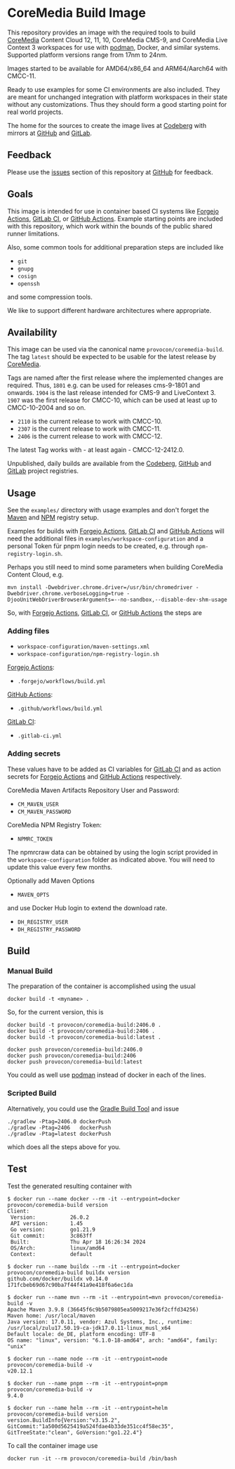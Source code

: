 # CoreMedia Build Image

This repository provides an image with the required tools to build
[CoreMedia][coremedia] Content Cloud 12, 11, 10, CoreMedia CMS-9, and CoreMedia
Live Context 3 workspaces for use with [podman][podman], Docker, and
similar systems. Supported platform versions range from 17nm to 24nm.

Images started to be available for AMD64/x86_64 and ARM64/Aarch64 with CMCC-11.

Ready to use examples for some CI environments are also included. They are
meant for unchanged integration with platform workspaces in their state without
any customizations. Thus they should form a good starting point for real world
projects.

The home for the sources to create the image lives at [Codeberg][codeberg] with
mirrors at [GitHub][github] and [GitLab][gitlab].


## Feedback

Please use the [issues][issues] section of this repository at [GitHub][github]
for feedback.


## Goals

This image is intended for use in container based CI systems like
[Forgejo Actions][forgejo], [GitLab CI][gitlabci], or [GitHub Actions][actions].
Example starting points are included with this repository, which work within
the bounds of the public shared runner limitations.

Also, some common tools for additional preparation steps are included like

* `git`
* `gnupg`
* `cosign`
* `openssh`

and some compression tools.

We like to support different hardware architectures where appropriate.


## Availability

This image can be used via the canonical name `provocon/coremedia-build`.
The tag `latest` should be expected to be usable for the latest release by
[CoreMedia][coremedia].

Tags are named after the first release where the implemented changes are
required. Thus, `1801` e.g. can be used for releases cms-9-1801 and onwards.
`1904` is the last release intended for CMS-9 and LiveContext 3. `1907`
was the first release for CMCC-10, which can be used at least up to
CMCC-10-2004 and so on.

* `2110` is the current release to work with CMCC-10.
* `2307` is the current release to work with CMCC-11.
* `2406` is the current release to work with CMCC-12.

The latest Tag works with - at least again - CMCC-12-2412.0.

Unpublished, daily builds are available from the [Codeberg][codeberg],
[GitHub][github] and [GitLab][gitlab] project registries.


## Usage

See the `examples/` directory with usage examples and don't forget the
[Maven][maven] and [NPM][npm] registry setup.

Examples for builds with [Forgejo Actions][forgejo], [GitLab CI][gitlabci] and
[GitHub Actions][actions] will need the additional files in
`examples/workspace-configuration` and a personal Token für pnpm login needs to
be created, e.g. through `npm-registry-login.sh`.

Perhaps you still need to mind some parameters when building CoreMedia Content
Cloud, e.g.

```
mvn install -Dwebdriver.chrome.driver=/usr/bin/chromedriver -Dwebdriver.chrome.verboseLogging=true -DjooUnitWebDriverBrowserArguments=--no-sandbox,--disable-dev-shm-usage
```

So, with [Forgejo Actions][forgejo], [GitLab CI][gitlabci], or
[GitHub Actions][actions] the steps are

### Adding files

* `workspace-configuration/maven-settings.xml`
* `workspace-configuration/npm-registry-login.sh`

[Forgejo Actions][forgejo]:

* `.forgejo/workflows/build.yml`

[GitHub Actions][actions]:

* `.github/workflows/build.yml`

[GitLab CI][gitlabci]:

* `.gitlab-ci.yml`


### Adding secrets

These values have to be added as CI variables for [GitLab CI][gitlabci] and
as action secrets for [Forgejo Actions][forgejo] and [GitHub Actions][actions]
respectively.

CoreMedia Maven Artifacts Repository User and Password:

* `CM_MAVEN_USER`
* `CM_MAVEN_PASSWORD`

CoreMedia NPM Registry Token:

* `NPMRC_TOKEN`

The npmrcraw data can be obtained by using the login script provided in the
`workspace-configuration` folder as indicated above. You will need to update
this value every few months.

Optionally add Maven Options

* `MAVEN_OPTS`

and use Docker Hub login to extend the download rate.

* `DH_REGISTRY_USER`
* `DH_REGISTRY_PASSWORD`


## Build

### Manual Build

The preparation of the container is accomplished using the usual

```
docker build -t <myname> .
```

So, for the current version, this is

```
docker build -t provocon/coremedia-build:2406.0 .
docker build -t provocon/coremedia-build:2406 .
docker build -t provocon/coremedia-build:latest .
```

```
docker push provocon/coremedia-build:2406.0
docker push provocon/coremedia-build:2406
docker push provocon/coremedia-build:latest
```

You could as well use [podman][podman] instead of docker in each of the lines.


### Scripted Build

Alternatively, you could use the [Gradle Build Tool][gradle] and issue

```
./gradlew -Ptag=2406.0 dockerPush
./gradlew -Ptag=2406   dockerPush
./gradlew -Ptag=latest dockerPush
```

which does all the steps above for you.


## Test

Test the generated resulting container with

```
$ docker run --name docker --rm -it --entrypoint=docker provocon/coremedia-build version
Client:
 Version:           26.0.2
 API version:       1.45
 Go version:        go1.21.9
 Git commit:        3c863ff
 Built:             Thu Apr 18 16:26:34 2024
 OS/Arch:           linux/amd64
 Context:           default
```

```
$ docker run --name buildx --rm -it --entrypoint=docker provocon/coremedia-build buildx version
github.com/docker/buildx v0.14.0 171fcbeb69d67c90ba7f44f41a9e418f6a6ec1da
```

```
$ docker run --name mvn --rm -it --entrypoint=mvn provocon/coremedia-build -v
Apache Maven 3.9.8 (36645f6c9b5079805ea5009217e36f2cffd34256)
Maven home: /usr/local/maven
Java version: 17.0.11, vendor: Azul Systems, Inc., runtime: /usr/local/zulu17.50.19-ca-jdk17.0.11-linux_musl_x64
Default locale: de_DE, platform encoding: UTF-8
OS name: "linux", version: "6.1.0-18-amd64", arch: "amd64", family: "unix"
```

```
$ docker run --name node --rm -it --entrypoint=node provocon/coremedia-build -v
v20.12.1
```

```
$ docker run --name pnpm --rm -it --entrypoint=pnpm provocon/coremedia-build -v
9.4.0
```

```
$ docker run --name helm --rm -it --entrypoint=helm provocon/coremedia-build version
version.BuildInfo{Version:"v3.15.2", GitCommit:"1a500d5625419a524fdae4b33de351cc4f58ec35", GitTreeState:"clean", GoVersion:"go1.22.4"}
```

To call the container image use

```
docker run -it --rm provocon/coremedia-build /bin/bash
```

[coremedia]: http://www.coremedia.com/
[maven]: https://maven.apache.org/
[gradle]: https://gradle.org/
[npm]: https://www.npmjs.com/
[gitlabci]: https://docs.gitlab.com/ee/ci/
[actions]: https://github.com/features/actions
[forgejo]: https://forgejo.org/docs/latest/user/actions/
[podman]: https://podman.io/
[dockerhub]: https://hub.docker.com/
[issues]: https://github.com/provocon/coremedia-build-docker/issues
[github]: https://github.com/provocon/coremedia-build-docker
[codeberg]: https://codeberg.org/provocon/coremedia-build-image
[gitlab]: https://gitlab.com/provocon/coremedia-build-docker
